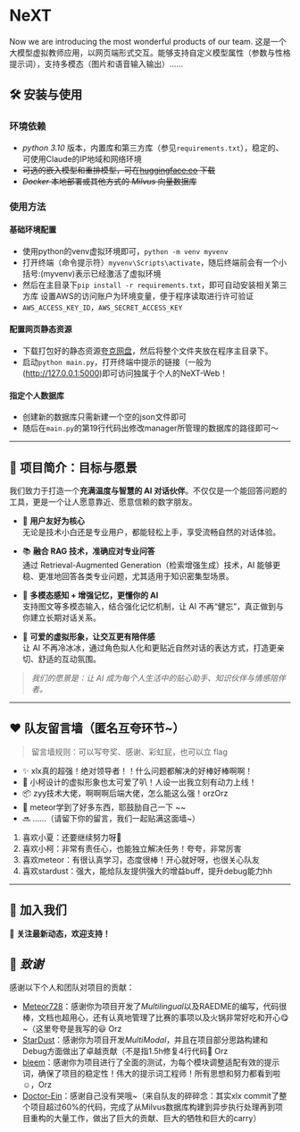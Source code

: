 # NeXT
Now we are introducing the most wonderful products of our team. 
这是一个大模型虚拟教师应用，以网页端形式交互。能够支持自定义模型属性（参数与性格提示词），支持多模态（图片和语音输入输出）……

## 🛠 **安装与使用**
### 环境依赖
- *python 3.10* 版本，内置库和第三方库（参见`requirements.txt`），稳定的、可使用Claude的IP地域和网络环境
- ~~可选的嵌入模型和重排模型，可在[huggingface.co](https://huggingface.co) 下载~~
- ~~*Docker* 本地部署或其他方式的 *Milvus* 向量数据库~~

### 使用方法
#### 基础环境配置
- 使用python的venv虚拟环境即可，`python -m venv myvenv`
- 打开终端（命令提示符）`myvenv\Scripts\activate`，随后终端前会有一个小括号:(myvenv)表示已经激活了虚拟环境
- 然后在主目录下`pip install -r requirements.txt`，即可自动安装相关第三方库
设置AWS的访问账户为环境变量，便于程序读取进行许可验证
- `AWS_ACCESS_KEY_ID`，`AWS_SECRET_ACCESS_KEY`

#### 配置网页静态资源
- 下载打包好的静态资源[夸克网盘](https://pan.quark.cn/s/0d62ca90c778)，然后将整个文件夹放在程序主目录下。
- 启动`python main.py`，打开终端中提示的链接（一般为(http://127.0.0.1:5000)即可访问独属于个人的NeXT-Web！

#### 指定个人数据库
- 创建新的数据库只需新建一个空的json文件即可
- 随后在`main.py`的第19行代码出修改manager所管理的数据库的路径即可～
<!-- 安装模型到与项目主文件夹下（与`main.py`同级）在 `models/` 中下载对应模型
- `bge-large-zh-v1.5`
- `bge-reranker-large` -->
<!-- 在每次使用时
- 在终端切换到程序根目录，执行`conda activate LLM-Teacher`启用环境
- 通过 *Docker* 启动本地 *Milvus* 服务（详见[Milvus](https://github.com/milvus-io/milvus)，代码支持2.5.x 版本）
- 如果需要替换`data.txt`，替换后请执行`python3 Dataset/Embedding.py`完成数据嵌入
- 执行`python3 main.py`，启动我们的图形化输入输出，体验能力增强后的 LLM-Teacher 🎉🎉🎉 -->

---

## 🧠 项目简介：目标与愿景

我们致力于打造一个**充满温度与智慧的 AI 对话伙伴**。不仅仅是一个能回答问题的工具，更是一个让人愿意靠近、愿意信赖的数字朋友。

- 🌟 **用户友好为核心**  
  无论是技术小白还是专业用户，都能轻松上手，享受流畅自然的对话体验。

- 📚 **融合 RAG 技术，准确应对专业问答**  
  通过 Retrieval-Augmented Generation（检索增强生成）技术，AI 能够更稳、更准地回答各类专业问题，尤其适用于知识密集型场景。

- 🧠 **多模态感知 + 增强记忆，更懂你的 AI**  
  支持图文等多模态输入，结合强化记忆机制，让 AI 不再“健忘”，真正做到与你建立长期对话关系。

- 🧸 **可爱的虚拟形象，让交互更有陪伴感**  
  让 AI 不再冷冰冰，通过角色拟人化和更贴近自然对话的表达方式，打造更亲切、舒适的互动氛围。

> *我们的愿景是：让 AI 成为每个人生活中的贴心助手、知识伙伴与情感陪伴者。*
---

<!-- ## 🛠️ 使用方法

## 🧩 技术细节

### 🎨 虚拟形象模块
### 💻 前端页面设计
 啊这部分其实真的就是Chatgpt的巨大功劳啊，我怎么可能用这么快的时间学会HTML和CSS呢...........但还是搞了好多奇奇怪怪的资料大概就是扩展一下视野了耶。最重要的就是注意页面的美观，这里要感谢xlx的一次次指导，一些边框最好设计成圆角，这样会好看一点，长宽比例需要不断地调整来达到最完美的效果，其实真的没什么，和后端大佬比起来前端不值一提啦。

### 后端功能支持
 其实并没有做多少(逃跑。。。)
 前期版本为了方便测试LLM对话的前后端回传写了一个很简陋的后端服务(在alpha版本)，后期xlx接手网页功能设计的同时也负责了前后端衔接(mol大佬)，遂转向提供数据库支持。 -->


## ❤️ 队友留言墙（匿名互夸环节~）

> 留言墙规则：可以写夸奖、感谢、彩虹屁，也可以立 flag

- ✨ xlx真的超强！绝对领导者！！什么问题都解决的好棒好棒啊啊！
- 🧸 小柯设计的虚拟形象也太可爱了叭！人设一出我立刻有动力上线！
- 📦 zyy技术大佬，啊啊啊后端大佬，怎么能这么强！orzOrz
- 🧠 meteor学到了好多东西，耶鼓励自己一下 ~~
- 🔜 ……（请留下你的留言，我们一起贴满这面墙~）

1. 喜欢小夏：还要继续努力呀🥰
2. 喜欢小柯：非常有责任心，也能独立解决任务！夸夸，非常厉害
3. 喜欢meteor：有很认真学习，态度很棒！开心就好呀，也很关心队友
4. 喜欢stardust：强大，能给队友提供强大的增益buff，提升debug能力hh
---


## 🚀 **加入我们**
📢 **关注最新动态，欢迎支持！**

## 🌟 *致谢*
感谢以下个人和团队对项目的贡献：
- [Meteor728](https://github.com/Meteor728)：感谢你为项目开发了*Multilingual*以及RAEDME的编写，代码很棒，文档也超用心，还有认真地管理了比赛的事项以及火锅非常好吃和开心😋~（这里夸夸是我写的😃 Orz
- [StarDust](https://github.com/Rewind2Nowhere)：感谢你为项目开发*MultiModal*，并且在项目部分思路构建和Debug方面做出了卓越贡献（不是指1.5h修复4行代码🤣 Orz
- [bleem](https://github.com/bleem？)：感谢你为项目进行了全面的测试，为每个模块调整适配有效的提示词，确保了项目的稳定性！伟大的提示词工程师！所有思想和努力都看到啦☺️，Orz
- [Doctor-Ein](https://github.com/Doctor-Ein)：感谢自己没有哭哦~（来自队友的碎碎念：其实xlx commit了整个项目超过60%的代码，完成了从Milvus数据库构建到异步执行处理再到项目重构的大量工作，做出了巨大的贡献、巨大的牺牲和巨大的carry）
